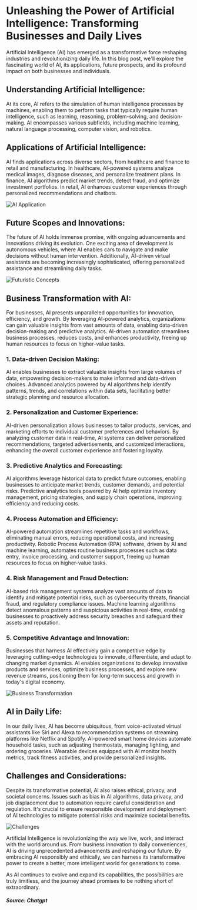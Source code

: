 # Unleashing the Power of Artificial Intelligence: Transforming Businesses and Daily Lives


Artificial Intelligence (AI) has emerged as a transformative force reshaping industries and revolutionizing daily life. In this blog post, we'll explore the fascinating world of AI, its applications, future prospects, and its profound impact on both businesses and individuals.

## Understanding Artificial Intelligence:
At its core, AI refers to the simulation of human intelligence processes by machines, enabling them to perform tasks that typically require human intelligence, such as learning, reasoning, problem-solving, and decision-making. AI encompasses various subfields, including machine learning, natural language processing, computer vision, and robotics.

## Applications of Artificial Intelligence:
AI finds applications across diverse sectors, from healthcare and finance to retail and manufacturing. In healthcare, AI-powered systems analyze medical images, diagnose diseases, and personalize treatment plans. In finance, AI algorithms predict market trends, detect fraud, and optimize investment portfolios. In retail, AI enhances customer experiences through personalized recommendations and chatbots.


![AI Application](https://static.javatpoint.com/tutorial/ai/images/application-of-ai.png)

## Future Scopes and Innovations:
The future of AI holds immense promise, with ongoing advancements and innovations driving its evolution. One exciting area of development is autonomous vehicles, where AI enables cars to navigate and make decisions without human intervention. Additionally, AI-driven virtual assistants are becoming increasingly sophisticated, offering personalized assistance and streamlining daily tasks.


![Futuristic Concepts](https://img.freepik.com/premium-photo/futuristic-digital-brain-powered-by-artificial-intelligence-is-revolutionary-concept-that-offers-limitless-possibilities-solving-complex-problems-generated-by-ai_727385-1763.jpg)

## Business Transformation with AI:
For businesses, AI presents unparalleled opportunities for innovation, efficiency, and growth. By leveraging AI-powered analytics, organizations can gain valuable insights from vast amounts of data, enabling data-driven decision-making and predictive analytics. AI-driven automation streamlines business processes, reduces costs, and enhances productivity, freeing up human resources to focus on higher-value tasks.

### 1. Data-driven Decision Making:

AI enables businesses to extract valuable insights from large volumes of data, empowering decision-makers to make informed and data-driven choices.
Advanced analytics powered by AI algorithms help identify patterns, trends, and correlations within data sets, facilitating better strategic planning and resource allocation.

### 2. Personalization and Customer Experience:

AI-driven personalization allows businesses to tailor products, services, and marketing efforts to individual customer preferences and behaviors.
By analyzing customer data in real-time, AI systems can deliver personalized recommendations, targeted advertisements, and customized interactions, enhancing the overall customer experience and fostering loyalty.

### 3. Predictive Analytics and Forecasting:

AI algorithms leverage historical data to predict future outcomes, enabling businesses to anticipate market trends, customer demands, and potential risks.
Predictive analytics tools powered by AI help optimize inventory management, pricing strategies, and supply chain operations, improving efficiency and reducing costs.

### 4. Process Automation and Efficiency:

AI-powered automation streamlines repetitive tasks and workflows, eliminating manual errors, reducing operational costs, and increasing productivity.
Robotic Process Automation (RPA) software, driven by AI and machine learning, automates routine business processes such as data entry, invoice processing, and customer support, freeing up human resources to focus on higher-value tasks.

### 4. Risk Management and Fraud Detection:

AI-based risk management systems analyze vast amounts of data to identify and mitigate potential risks, such as cybersecurity threats, financial fraud, and regulatory compliance issues.
Machine learning algorithms detect anomalous patterns and suspicious activities in real-time, enabling businesses to proactively address security breaches and safeguard their assets and reputation.

### 5. Competitive Advantage and Innovation:

Businesses that harness AI effectively gain a competitive edge by leveraging cutting-edge technologies to innovate, differentiate, and adapt to changing market dynamics.
AI enables organizations to develop innovative products and services, optimize business processes, and explore new revenue streams, positioning them for long-term success and growth in today's digital economy.


![Business Transformation](https://assets-global.website-files.com/63636212e3d9f84687060703/6584398b13327d6f3320c108_Y8wUAdObgx29rAu5ViWN1yaQEu51p69cz80B4mr_nxUeUFIE_LTN6QhotEPE9HG667LI_9vDCD-DYzM2J2eAoJRxfT1KX47ZuENUzYDR_GUthiGza8CZkiiEqXJnhOUABjrKn9A23evnUL59wfcdOtM.jpeg)


## AI in Daily Life:
In our daily lives, AI has become ubiquitous, from voice-activated virtual assistants like Siri and Alexa to recommendation systems on streaming platforms like Netflix and Spotify. AI-powered smart home devices automate household tasks, such as adjusting thermostats, managing lighting, and ordering groceries. Wearable devices equipped with AI monitor health metrics, track fitness activities, and provide personalized insights.

## Challenges and Considerations:
Despite its transformative potential, AI also raises ethical, privacy, and societal concerns. Issues such as bias in AI algorithms, data privacy, and job displacement due to automation require careful consideration and regulation. It's crucial to ensure responsible development and deployment of AI technologies to mitigate potential risks and maximize societal benefits.

![Challenges](https://d14b9ctw0m6fid.cloudfront.net/ugblog/wp-content/uploads/2020/07/qw-300x169.jpg)


Artificial Intelligence is revolutionizing the way we live, work, and interact with the world around us. From business innovation to daily conveniences, AI is driving unprecedented advancements and reshaping our future. By embracing AI responsibly and ethically, we can harness its transformative power to create a better, more intelligent world for generations to come.


As AI continues to evolve and expand its capabilities, the possibilities are truly limitless, and the journey ahead promises to be nothing short of extraordinary.

##### Source: Chatgpt
